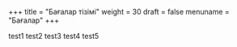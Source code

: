 +++
title = "Бағалар тізімі"
weight = 30
draft = false
menuname = "Бағалар"
+++

test1 test2 test3
  test4 test5
